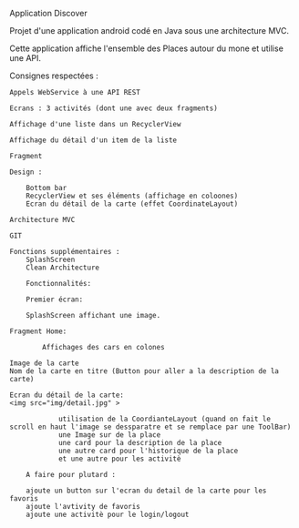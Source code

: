 Application Discover

Projet d'une application android codé en Java sous une architecture MVC.

Cette application affiche l'ensemble des Places autour du mone et utilise une API.

Consignes respectées :


    Appels WebService à une API REST

    Ecrans : 3 activités (dont une avec deux fragments)

    Affichage d'une liste dans un RecyclerView

    Affichage du détail d'un item de la liste

    Fragment

    Design :
				
        Bottom bar
        RecyclerView et ses éléments (affichage en coloones)
        Ecran du détail de la carte (effet CoordinateLayout)

    Architecture MVC

    GIT

    Fonctions supplémentaires :
        SplashScreen
        Clean Architecture
        
		Fonctionnalités:
		
		Premier écran:
		
		SplashScreen affichant une image.
		
	Fragment Home:
	
			Affichages des cars en colones 
			
    Image de la carte
    Nom de la carte en titre (Button pour aller a la description de la carte)
   
    Ecran du détail de la carte: 
    <img src="img/detail.jpg" >
				
				utilisation de la CoordianteLayout (quand on fait le scroll en haut l'image se dessparatre et se remplace par une ToolBar)
				une Image sur de la place 
				une card pour la description de la place 
				une autre card pour l'historique de la place
				et une autre pour les activitè
				
		A faire pour plutard :
		
		ajoute un button sur l'ecran du detail de la carte pour les favoris 
		ajoute l'avtivity de favoris
		ajoute une activitè pour le login/logout 
		
		
